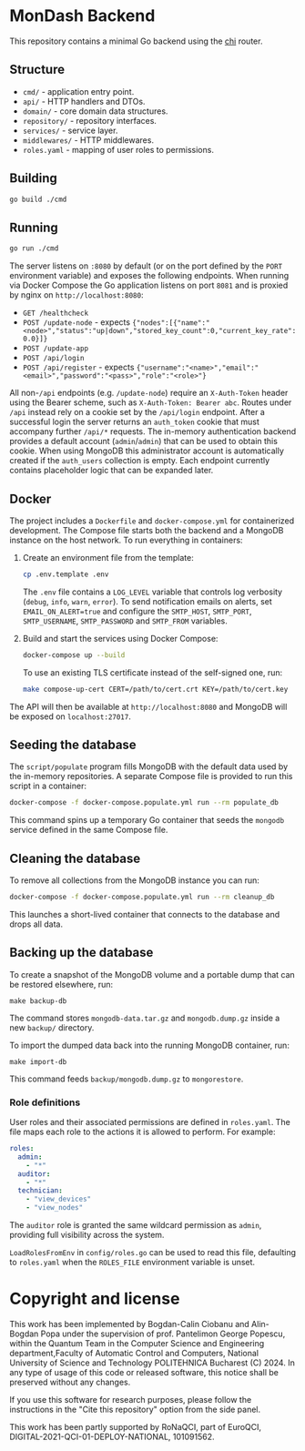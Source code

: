 # MonDash Backend

This repository contains a minimal Go backend using the [chi](https://github.com/go-chi/chi) router.

## Structure

- `cmd/` - application entry point.
- `api/` - HTTP handlers and DTOs.
- `domain/` - core domain data structures.
- `repository/` - repository interfaces.
- `services/` - service layer.
- `middlewares/` - HTTP middlewares.
- `roles.yaml` - mapping of user roles to permissions.

## Building

```bash
go build ./cmd
```

## Running

```bash
go run ./cmd
```

The server listens on `:8080` by default (or on the port defined by the `PORT`
environment variable) and exposes the following endpoints. When running via
Docker Compose the Go application listens on port `8081` and is proxied by
nginx on `http://localhost:8080`:

- `GET /healthcheck`
- `POST /update-node` - expects `{"nodes":[{"name":"<node>","status":"up|down","stored_key_count":0,"current_key_rate":0.0}]}`
- `POST /update-app`
- `POST /api/login`
- `POST /api/register` - expects `{"username":"<name>","email":"<email>","password":"<pass>","role":"<role>"}`

All non-`/api` endpoints (e.g. `/update-node`) require an `X-Auth-Token` header using the Bearer scheme, such as `X-Auth-Token: Bearer abc`.
Routes under `/api` instead rely on a cookie set by the `/api/login` endpoint. After a successful login the server returns an `auth_token` cookie that must accompany further `/api/*` requests. The in-memory authentication backend provides a default account (`admin`/`admin`) that can be used to obtain this cookie. When using MongoDB this administrator account is automatically created if the `auth_users` collection is empty.
Each endpoint currently contains placeholder logic that can be expanded later.

## Docker

The project includes a `Dockerfile` and `docker-compose.yml` for containerized
development. The Compose file starts both the backend and a MongoDB instance on
the host network. To run everything in containers:

1. Create an environment file from the template:

   ```bash
   cp .env.template .env
   ```
   The `.env` file contains a `LOG_LEVEL` variable that controls log verbosity (`debug`, `info`, `warn`, `error`).
   To send notification emails on alerts, set `EMAIL_ON_ALERT=true` and
   configure the `SMTP_HOST`, `SMTP_PORT`, `SMTP_USERNAME`, `SMTP_PASSWORD` and
   `SMTP_FROM` variables.

2. Build and start the services using Docker Compose:

   ```bash
   docker-compose up --build
   ```

   To use an existing TLS certificate instead of the self-signed one, run:

   ```bash
   make compose-up-cert CERT=/path/to/cert.crt KEY=/path/to/cert.key
   ```

The API will then be available at `http://localhost:8080` and MongoDB will be
exposed on `localhost:27017`.

## Seeding the database

The `script/populate` program fills MongoDB with the default data used by
the in-memory repositories. A separate Compose file is provided to run this
script in a container:

```bash
docker-compose -f docker-compose.populate.yml run --rm populate_db
```

This command spins up a temporary Go container that seeds the `mongodb` service
defined in the same Compose file.

## Cleaning the database

To remove all collections from the MongoDB instance you can run:

```bash
docker-compose -f docker-compose.populate.yml run --rm cleanup_db
```

This launches a short-lived container that connects to the database and drops
all data.

## Backing up the database

To create a snapshot of the MongoDB volume and a portable dump that can be
restored elsewhere, run:

```
make backup-db
```

The command stores `mongodb-data.tar.gz` and `mongodb.dump.gz` inside a new
`backup/` directory.

To import the dumped data back into the running MongoDB container, run:

```
make import-db
```

This command feeds `backup/mongodb.dump.gz` to `mongorestore`.

### Role definitions

User roles and their associated permissions are defined in `roles.yaml`. The
file maps each role to the actions it is allowed to perform. For example:

```yaml
roles:
  admin:
    - "*"
  auditor:
    - "*"
  technician:
    - "view_devices"
    - "view_nodes"
```

The `auditor` role is granted the same wildcard permission as `admin`,
providing full visibility across the system.

`LoadRolesFromEnv` in `config/roles.go` can be used to read this file, defaulting
to `roles.yaml` when the `ROLES_FILE` environment variable is unset.

# Copyright and license

This work has been implemented by Bogdan-Calin Ciobanu and Alin-Bogdan Popa under the supervision of prof. Pantelimon George Popescu, within the Quantum Team in the Computer Science and Engineering department,Faculty of Automatic Control and Computers, National University of Science and Technology POLITEHNICA Bucharest (C) 2024. In any type of usage of this code or released software, this notice shall be preserved without any changes.

If you use this software for research purposes, please follow the instructions in the "Cite this repository" option from the side panel.

This work has been partly supported by RoNaQCI, part of EuroQCI, DIGITAL-2021-QCI-01-DEPLOY-NATIONAL, 101091562.
